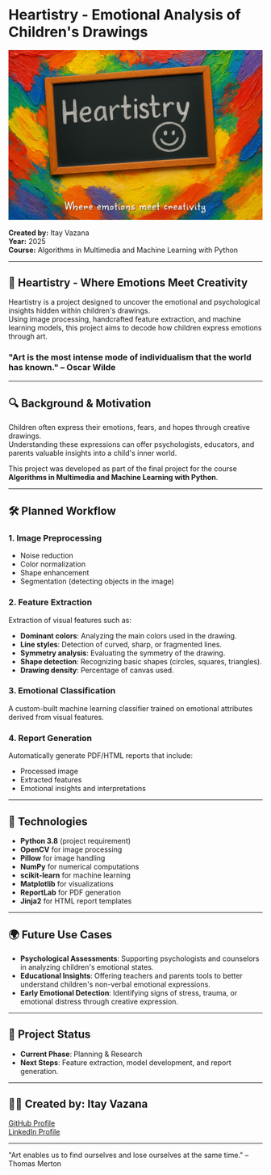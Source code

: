
# Heartistry - Emotional Analysis of Children's Drawings

![Heartistry](assets/Cover.png)

**Created by:** Itay Vazana  
**Year:** 2025  
**Course:** Algorithms in Multimedia and Machine Learning with Python

---

## 🌟 Heartistry - Where Emotions Meet Creativity

Heartistry is a project designed to uncover the emotional and psychological insights hidden within children's drawings.  
Using image processing, handcrafted feature extraction, and machine learning models, this project aims to decode how children express emotions through art.

### "Art is the most intense mode of individualism that the world has known." – Oscar Wilde

---

## 🔍 Background & Motivation

Children often express their emotions, fears, and hopes through creative drawings.  
Understanding these expressions can offer psychologists, educators, and parents valuable insights into a child's inner world.

This project was developed as part of the final project for the course **Algorithms in Multimedia and Machine Learning with Python**.

---

## 🛠️ Planned Workflow

### 1. **Image Preprocessing**
- Noise reduction
- Color normalization
- Shape enhancement
- Segmentation (detecting objects in the image)

### 2. **Feature Extraction**
Extraction of visual features such as:
- **Dominant colors**: Analyzing the main colors used in the drawing.
- **Line styles**: Detection of curved, sharp, or fragmented lines.
- **Symmetry analysis**: Evaluating the symmetry of the drawing.
- **Shape detection**: Recognizing basic shapes (circles, squares, triangles).
- **Drawing density**: Percentage of canvas used.

### 3. **Emotional Classification**
A custom-built machine learning classifier trained on emotional attributes derived from visual features.

### 4. **Report Generation**
Automatically generate PDF/HTML reports that include:
- Processed image
- Extracted features
- Emotional insights and interpretations

---

## 🧰 Technologies

- **Python 3.8** (project requirement)
- **OpenCV** for image processing
- **Pillow** for image handling
- **NumPy** for numerical computations
- **scikit-learn** for machine learning
- **Matplotlib** for visualizations
- **ReportLab** for PDF generation
- **Jinja2** for HTML report templates

---

## 🌍 Future Use Cases

- **Psychological Assessments**: Supporting psychologists and counselors in analyzing children's emotional states.
- **Educational Insights**: Offering teachers and parents tools to better understand children's non-verbal emotional expressions.
- **Early Emotional Detection**: Identifying signs of stress, trauma, or emotional distress through creative expression.

---

## 🚧 Project Status

- **Current Phase**: Planning & Research  
- **Next Steps**: Feature extraction, model development, and report generation.

---

## 👨‍💻 Created by: Itay Vazana

[GitHub Profile](https://github.com/ItayVazana1)  
[LinkedIn Profile](https://www.linkedin.com/in/itayvazana)

---

"Art enables us to find ourselves and lose ourselves at the same time." – Thomas Merton
 